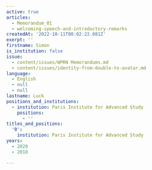 ```yaml
---
active: true
articles:
  - Memorandum_01
  - welcoming-speech-and-introductory-remarks
createdAt: '2022-10-11T08:02:22.081Z'
exerpt: ''
firstname: Simon
is_institution: false
issue:
  - content/issues/WPRN Memorandums.md
  - content/issues/identity-from-double-to-avatar.md
language:
  - English
  - null
  - null
lastname: Luck
positions_and_institutions:
  - institution: Paris Institute for Advanced Study
    positions:
      - ''
titles_and_positions:
  '0':
    institution: Paris Institute for Advanced Study
years:
  - 2020
  - 2018

---
```

